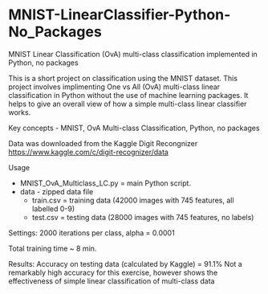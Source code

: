 # MNIST-LinearClassifier-Python-No_Packages
MNIST Linear Classification (OvA) multi-class classification implemented in Python, no packages

This is a short project on classification using the MNIST dataset. This project involves implimenting One vs All (OvA) multi-class linear classification in Python without the use of machine learning packages. It helps to give an overall view of how a simple multi-class linear classifier works.

Key concepts - MNIST, OvA Multi-class Classification, Python, no packages

Data was downloaded from the Kaggle Digit Recongnizer
https://www.kaggle.com/c/digit-recognizer/data

Usage
+ MNIST_OvA_Multiclass_LC.py = main Python script. 
+ data - zipped data file
  + train.csv = training data (42000 images with 745 features, all labelled 0-9)
  + test.csv = testing data (28000 images with 745 features, no labels)

Settings: 2000 iterations per class, alpha = 0.0001

Total training time ~ 8 min.

Results: Accuracy on testing data (calculated by Kaggle) = 91.1%
Not a remarkably high accuracy for this exercise, however shows the effectiveness of simple linear classification of multi-class data
